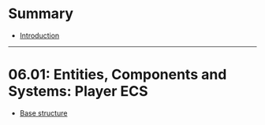 # Summary

- [Introduction](./introduction.md)

-----

# 06.01: Entities, Components and Systems: Player ECS

- [Base structure](./06_01/base_structure.md)